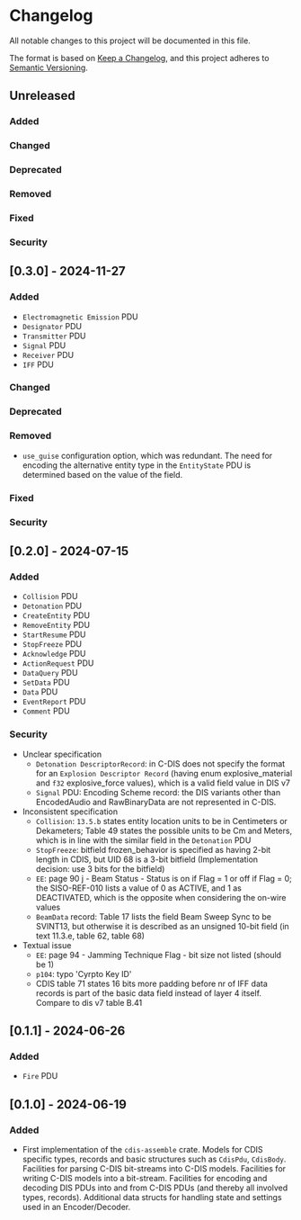<!-- markdownlint-disable MD024 -->

# Changelog

All notable changes to this project will be documented in this file.

The format is based on [Keep a Changelog](https://keepachangelog.com/en/1.1.0),
and this project adheres to [Semantic Versioning](https://semver.org/spec/v2.0.0.html).

## Unreleased

### Added

### Changed

### Deprecated

### Removed

### Fixed

### Security

## [0.3.0] - 2024-11-27

### Added

- `Electromagnetic Emission` PDU
- `Designator` PDU
- `Transmitter` PDU
- `Signal` PDU
- `Receiver` PDU
- `IFF` PDU

### Changed

### Deprecated

### Removed

- `use_guise` configuration option, which was redundant. The need for encoding the alternative entity type in the `EntityState` PDU is determined based on the value of the field.

### Fixed

### Security

## [0.2.0] - 2024-07-15

### Added

- `Collision` PDU
- `Detonation` PDU
- `CreateEntity` PDU
- `RemoveEntity` PDU
- `StartResume` PDU
- `StopFreeze` PDU
- `Acknowledge` PDU
- `ActionRequest` PDU
- `DataQuery` PDU
- `SetData` PDU
- `Data` PDU
- `EventReport` PDU
- `Comment` PDU

### Security

- Unclear specification
  - `Detonation DescriptorRecord`: in C-DIS does not specify the format for an `Explosion Descriptor Record` (having enum explosive_material and `f32` explosive_force values), which is a valid field value in DIS v7
  - `Signal` PDU: Encoding Scheme record: the DIS variants other than EncodedAudio and RawBinaryData are not represented in C-DIS.
- Inconsistent specification
  - `Collision`: `13.5.b` states entity location units to be in Centimeters or Dekameters; Table 49 states the possible units to be Cm and Meters, which is in line with the similar field in the `Detonation` PDU
  - `StopFreeze`: bitfield frozen_behavior is specified as having 2-bit length in CDIS, but UID 68 is a 3-bit bitfield (Implementation decision: use 3 bits for the bitfield)
  - `EE`: page 90 j - Beam Status - Status is on if Flag = 1 or off if Flag = 0; the SISO-REF-010 lists a value of 0 as ACTIVE, and 1 as DEACTIVATED, which is the opposite when considering the on-wire values
  - `BeamData` record: Table 17 lists the field Beam Sweep Sync to be SVINT13, but otherwise it is described as an unsigned 10-bit field (in text 11.3.e, table 62, table 68)
- Textual issue
  - `EE`: page 94 - Jamming Technique Flag - bit size not listed (should be 1)
  - `p104`: typo 'Cyrpto Key ID'
  - CDIS table 71 states 16 bits more padding before nr of IFF data records is part of the basic data field instead of layer 4 itself. Compare to dis v7 table B.41

## [0.1.1] - 2024-06-26

### Added

- `Fire` PDU

## [0.1.0] - 2024-06-19

### Added

- First implementation of the `cdis-assemble` crate.
    Models for CDIS specific types, records and basic structures such as `CdisPdu`, `CdisBody`.
    Facilities for parsing C-DIS bit-streams into C-DIS models.
    Facilities for writing C-DIS models into a bit-stream.
    Facilities for encoding and decoding DIS PDUs into and from C-DIS PDUs (and thereby all involved types, records).
    Additional data structs for handling state and settings used in an Encoder/Decoder.
